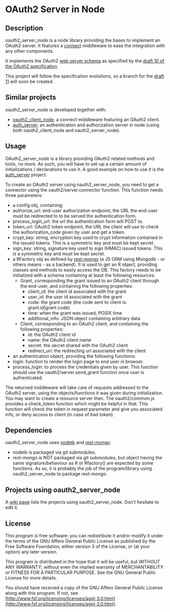 # OAuth2 Server in Node

## Description

  oauth2_server_node is a node library providing the bases to implement an OAuth2 server. It features a [connect](https://github.com/senchalabs/connect) middleware to ease the integration with any other components.

It implements the OAuth2 [web server schema](http://tools.ietf.org/html/draft-ietf-oauth-v2-10#section-1.4.1) as specified by the [draft 10 of the OAuth2 specification](http://tools.ietf.org/html/draft-ietf-oauth-v2-10).

This project will follow the specification evolutions, so a branch for the [draft 11](http://tools.ietf.org/html/draft-ietf-oauth-v2-11) will soon be created.


## Similar projects

oauth2_server_node is developed together with:

 - [oauth2_client_node](https://github.com/AF83/oauth2_client_node), a connect middleware featuring an OAuth2 client.
 - [auth_server](https://github.com/AF83/auth_server), an authentication and authorization server in node (using both oauth2_client_node and oauth2_server_node).


## Usage

OAuth2_server_node is a library providing OAuth2 related methods and tools, no more. As such, you will have to set-up a certain amount of initializations / declarations to use it. A good example on how to use it is the [auth_server](https://github.com/AF83/auth_server) project.

To create an OAuth2 server using oauth2_server_node, you need to get a connector using the oauth2/server.connector function. This function needs three parameters:

 - a config obj, containing:
  - authorize_url: end-user authorization endpoint, the URL the end-user must be redirected to to be served the authentication form.
  - process_login_url: the url the authentication form will POST to.
  - token_url: OAuth2 token endpoint, the URL the client will use to check the authorization_code given by user and get a token. 
  - crypt_key: string, encryption key used to crypt information contained in the issued tokens. This is a symmetric key and must be kept secret.
  - sign_key: string, signature key used to sign (HMAC) issued tokens. This is a symmetric key and must be kept secret.
 - a RFactory obj as defined by [rest-mongo](https://github.com/AF83/rest-mongo) (a JS ORM using Mongodb - or others means - as a backend). It is used to get an R object, providing classes and methods to easily access the DB. This factory needs to be initialized with a schema containing at least the following resources:
   - Grant, corresponding the grant issued to an OAuth2 client through the end-user, and containing the following properties:
     - client_id: the client id associated with the grant
     - user_id: the user id associated with the grant
     - code: the grant code (the code sent to client is: grant.id|grant.code)
     - time: when the grant was issued, POSIX time
     - additional_info: JSON object containing arbitrary data
   - Client, corresponding to an OAuth2 client, and containing the following properties:
     - id: the OAuth2 client id
     - name: the OAuth2 client name
     - secret: the secret shared with the OAuth2 client
     - redirect_uri: the redirecting url associated with the client
 - an authentication object, providing the following functions:
  - login: function to render the login page to end user in browser.
  - process_login: to process the credentials given by user. This function should use the oauth2/server.send_grant function once user is authenticated.


The returned middleware will take care of requests addressed to the OAuth2 server, using the objects/functions it was given during initialization. You may want to create a resource server then. The oauth2/common.js provides a check_token function which might be helpful in that. This function will check the token in request parameter and give you associated info, or deny access to client (in case of bad token).


## Dependencies

oauth2_server_node uses [nodetk](https://github.com/AF83/nodetk) and [rest-mongo](https://github.com/AF83/rest-mongo):

 - nodetk is packaged via git submodules.
 - rest-mongo is NOT packaged via git submodules, but object having the same signature/behaviour as R or Rfactory() are expected by some functions. As so, it is probably the job of the program/library using oauth2_server_node to package rest-mongo.


## Projects using oauth2_server_node

A [wiki page](https://github.com/AF83/oauth2_server_node/wiki) lists the projects using oauth2_server_node. Don't hesitate to edit it.


## License

This program is free software: you can redistribute it and/or modify
it under the terms of the GNU Affero General Public License as published by
the Free Software Foundation, either version 3 of the License, or
(at your option) any later version.

This program is distributed in the hope that it will be useful,
but WITHOUT ANY WARRANTY; without even the implied warranty of
MERCHANTABILITY or FITNESS FOR A PARTICULAR PURPOSE.  See the
GNU General Public License for more details.

You should have received a copy of the GNU Affero General Public License
along with this program.  If not, see [http://www.fsf.org/licensing/licenses/agpl-3.0.html](http://www.fsf.org/licensing/licenses/agpl-3.0.html).


